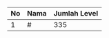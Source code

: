| No | Nama            | Jumlah Level |
|----|-----------------|--------------|
| 1  | #    |    335        |
